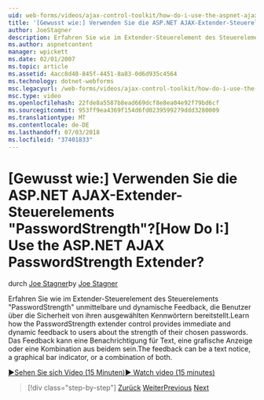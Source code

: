 ```yaml
---
uid: web-forms/videos/ajax-control-toolkit/how-do-i-use-the-aspnet-ajax-passwordstrength-extender
title: '[Gewusst wie:] Verwenden Sie die ASP.NET AJAX-Extender-Steuerelements "PasswordStrength"? | Microsoft-Dokumentation'
author: JoeStagner
description: Erfahren Sie wie im Extender-Steuerelement des Steuerelements "PasswordStrength" unmittelbare und dynamische Feedback, die Benutzer über die Sicherheit von ihren ausgewählten Kennwörtern bereitstellt. Die Feedback-c...
ms.author: aspnetcontent
manager: wpickett
ms.date: 02/01/2007
ms.topic: article
ms.assetid: 4acc8d48-845f-4451-8a83-0d6d935c4564
ms.technology: dotnet-webforms
msc.legacyurl: /web-forms/videos/ajax-control-toolkit/how-do-i-use-the-aspnet-ajax-passwordstrength-extender
msc.type: video
ms.openlocfilehash: 22fde8a5587b8ead669dcf8e8ea04e92f79bd6cf
ms.sourcegitcommit: 953ff9ea4369f154d6fd0239599279ddd3280009
ms.translationtype: MT
ms.contentlocale: de-DE
ms.lasthandoff: 07/03/2018
ms.locfileid: "37401833"
---
```

<a name="how-do-i-use-the-aspnet-ajax-passwordstrength-extender"></a><span data-ttu-id="c72a4-105">[Gewusst wie:] Verwenden Sie die ASP.NET AJAX-Extender-Steuerelements "PasswordStrength"?</span><span class="sxs-lookup"><span data-stu-id="c72a4-105">[How Do I:] Use the ASP.NET AJAX PasswordStrength Extender?</span></span>
====================
<span data-ttu-id="c72a4-106">durch [Joe Stagner](https://github.com/JoeStagner)</span><span class="sxs-lookup"><span data-stu-id="c72a4-106">by [Joe Stagner](https://github.com/JoeStagner)</span></span>

<span data-ttu-id="c72a4-107">Erfahren Sie wie im Extender-Steuerelement des Steuerelements "PasswordStrength" unmittelbare und dynamische Feedback, die Benutzer über die Sicherheit von ihren ausgewählten Kennwörtern bereitstellt.</span><span class="sxs-lookup"><span data-stu-id="c72a4-107">Learn how the PasswordStrength extender control provides immediate and dynamic feedback to users about the strength of their chosen passwords.</span></span> <span data-ttu-id="c72a4-108">Das Feedback kann eine Benachrichtigung für Text, eine grafische Anzeige oder eine Kombination aus beidem sein.</span><span class="sxs-lookup"><span data-stu-id="c72a4-108">The feedback can be a text notice, a graphical bar indicator, or a combination of both.</span></span>

[<span data-ttu-id="c72a4-109">&#9654;Sehen Sie sich Video (15 Minuten)</span><span class="sxs-lookup"><span data-stu-id="c72a4-109">&#9654; Watch video (15 minutes)</span></span>](https://channel9.msdn.com/Blogs/ASP-NET-Site-Videos/how-do-i-use-the-aspnet-ajax-passwordstrength-extender)

> [!div class="step-by-step"]
> <span data-ttu-id="c72a4-110">[Zurück](how-do-i-use-the-aspnet-ajax-dropshadow-extender.md)
> [Weiter](how-do-i-get-started-with-the-aspnet-ajax-animation-extender-control.md)</span><span class="sxs-lookup"><span data-stu-id="c72a4-110">[Previous](how-do-i-use-the-aspnet-ajax-dropshadow-extender.md)
[Next](how-do-i-get-started-with-the-aspnet-ajax-animation-extender-control.md)</span></span>
